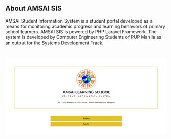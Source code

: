 

## About AMSAI SIS

AMSAI Student Information System is a student portal developed as a means for monitoring academic progress and learning behaviors of primary school learners. AMSAI SIS is powered by PHP Laravel Framework. The system is developed by Computer Engineering Students of PUP Manila as an output for the Systems Development Track.


#
<img src="https://raw.githubusercontent.com/Ms-Yosa/ESS-Project/master/public/Assets/LandingPage.png" width="800"/>
